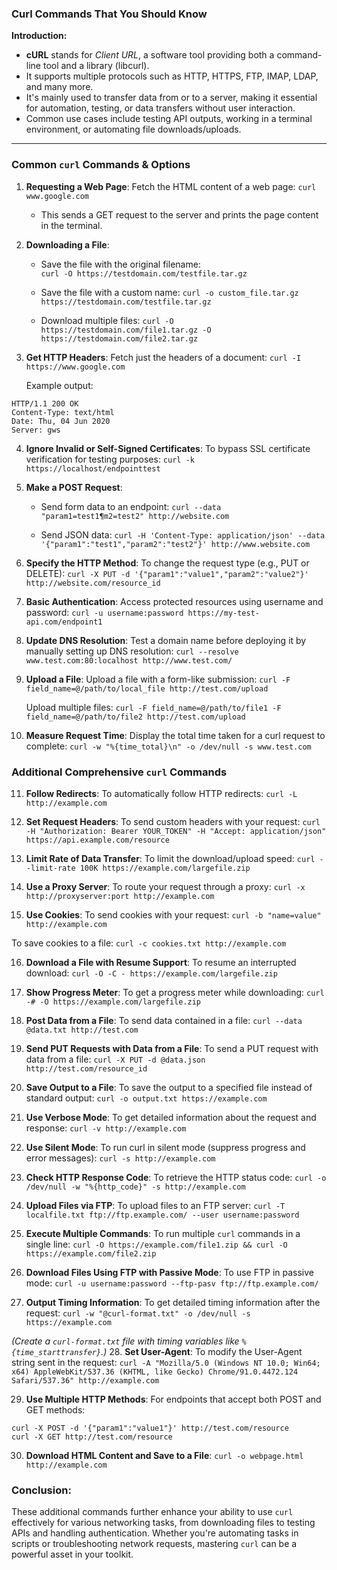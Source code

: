 ### Curl Commands That You Should Know
**Introduction:**
- **cURL** stands for _Client URL_, a software tool providing both a command-line tool and a library (libcurl).
- It supports multiple protocols such as HTTP, HTTPS, FTP, IMAP, LDAP, and many more.
- It's mainly used to transfer data from or to a server, making it essential for automation, testing, or data transfers without user interaction.
- Common use cases include testing API outputs, working in a terminal environment, or automating file downloads/uploads.

---
### Common `curl` Commands & Options
1. **Requesting a Web Page**: Fetch the HTML content of a web page:
    `curl www.google.com`
    
    - This sends a GET request to the server and prints the page content in the terminal.
2. **Downloading a File**:
    
    - Save the file with the original filename:      
        `curl -O https://testdomain.com/testfile.tar.gz`
        
    - Save the file with a custom name:
        `curl -o custom_file.tar.gz https://testdomain.com/testfile.tar.gz`
        
    - Download multiple files:
        `curl -O https://testdomain.com/file1.tar.gz -O https://testdomain.com/file2.tar.gz`
        
3. **Get HTTP Headers**: Fetch just the headers of a document:
    `curl -I https://www.google.com`
    
    Example output:
```
HTTP/1.1 200 OK
Content-Type: text/html
Date: Thu, 04 Jun 2020
Server: gws
```
    
4. **Ignore Invalid or Self-Signed Certificates**: To bypass SSL certificate verification for testing purposes:
    `curl -k https://localhost/endpointtest`
    
5. **Make a POST Request**:
    - Send form data to an endpoint:
        `curl --data "param1=test1¶m2=test2" http://website.com`
        
    - Send JSON data:
        `curl -H 'Content-Type: application/json' --data '{"param1":"test1","param2":"test2"}' http://www.website.com`
        
6. **Specify the HTTP Method**: To change the request type (e.g., PUT or DELETE):
    `curl -X PUT -d '{"param1":"value1","param2":"value2"}' http://website.com/resource_id`
    
7. **Basic Authentication**: Access protected resources using username and password:
    `curl -u username:password https://my-test-api.com/endpoint1`
    
8. **Update DNS Resolution**: Test a domain name before deploying it by manually setting up DNS resolution:
    `curl --resolve www.test.com:80:localhost http://www.test.com/`
    
9. **Upload a File**: Upload a file with a form-like submission:
    `curl -F field_name=@/path/to/local_file http://test.com/upload`
    
    Upload multiple files:
    `curl -F field_name=@/path/to/file1 -F field_name=@/path/to/file2 http://test.com/upload`
    
10. **Measure Request Time**: Display the total time taken for a curl request to complete:
    `curl -w "%{time_total}\n" -o /dev/null -s www.test.com`
    

### Additional Comprehensive `curl` Commands

11. **Follow Redirects**: To automatically follow HTTP redirects:
`curl -L http://example.com`

12. **Set Request Headers**: To send custom headers with your request:
`curl -H "Authorization: Bearer YOUR_TOKEN" -H "Accept: application/json" https://api.example.com/resource`

13. **Limit Rate of Data Transfer**: To limit the download/upload speed:
`curl --limit-rate 100K https://example.com/largefile.zip`

14. **Use a Proxy Server**: To route your request through a proxy:
`curl -x http://proxyserver:port http://example.com`

15. **Use Cookies**: To send cookies with your request:
`curl -b "name=value" http://example.com`

To save cookies to a file:
`curl -c cookies.txt http://example.com`

16. **Download a File with Resume Support**: To resume an interrupted download:
`curl -O -C - https://example.com/largefile.zip`

17. **Show Progress Meter**: To get a progress meter while downloading:
`curl -# -O https://example.com/largefile.zip`

18. **Post Data from a File**: To send data contained in a file:
`curl --data @data.txt http://test.com`

19. **Send PUT Requests with Data from a File**: To send a PUT request with data from a file:
`curl -X PUT -d @data.json http://test.com/resource_id`

20. **Save Output to a File**: To save the output to a specified file instead of standard output:
`curl -o output.txt https://example.com`

21. **Use Verbose Mode**: To get detailed information about the request and response:
`curl -v http://example.com`

22. **Use Silent Mode**: To run curl in silent mode (suppress progress and error messages):
`curl -s http://example.com`

23. **Check HTTP Response Code**: To retrieve the HTTP status code:
`curl -o /dev/null -w "%{http_code}" -s http://example.com`

24. **Upload Files via FTP**: To upload files to an FTP server:
`curl -T localfile.txt ftp://ftp.example.com/ --user username:password`

25. **Execute Multiple Commands**: To run multiple `curl` commands in a single line:
`curl -O https://example.com/file1.zip && curl -O https://example.com/file2.zip`

26. **Download Files Using FTP with Passive Mode**: To use FTP in passive mode:
`curl -u username:password --ftp-pasv ftp://ftp.example.com/`

27. **Output Timing Information**: To get detailed timing information after the request:
`curl -w "@curl-format.txt" -o /dev/null -s https://example.com`

_(Create a `curl-format.txt` file with timing variables like `%{time_starttransfer}`.)_
28. **Set User-Agent**: To modify the User-Agent string sent in the request:
`curl -A "Mozilla/5.0 (Windows NT 10.0; Win64; x64) AppleWebKit/537.36 (KHTML, like Gecko) Chrome/91.0.4472.124 Safari/537.36" http://example.com`

29. **Use Multiple HTTP Methods**: For endpoints that accept both POST and GET methods:
```
curl -X POST -d '{"param1":"value1"}' http://test.com/resource
curl -X GET http://test.com/resource
```

30. **Download HTML Content and Save to a File**:
`curl -o webpage.html http://example.com`

### Conclusion:
These additional commands further enhance your ability to use `curl` effectively for various networking tasks, from downloading files to testing APIs and handling authentication. Whether you're automating tasks in scripts or troubleshooting network requests, mastering `curl` can be a powerful asset in your toolkit.